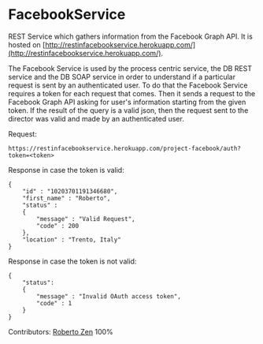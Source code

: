 # FacebookService
REST Service which gathers information from the Facebook Graph API. It is hosted on [http://restinfacebookservice.herokuapp.com/](http://restinfacebookservice.herokuapp.com/).

The Facebook Service is used by the process centric service, the DB REST service and the DB SOAP service in order to understand if a particular request is sent by an authenticated user.
To do that the Facebook Service requires a token for each request that comes. Then it sends a request to the Facebook Graph API asking for user's information starting from the given token. If the result of the query is a valid json, then the request sent to the director was valid and made by an authenticated user.


Request:
```
https://restinfacebookservice.herokuapp.com/project-facebook/auth?token=<token>
```

Response in case the token is valid:
```
{
	"id" : "10203701191346680",
	"first_name" : "Roberto",
	"status" :
	{
		"message" : "Valid Request",
		"code" : 200
	},
	"location" : "Trento, Italy"
}
```

Response in case the token is not valid:
```
{
	"status":
	{
		"message" : "Invalid OAuth access token",
		"code" : 1
	}
}
```

Contributors: [Roberto Zen](https://github.com/robzenn92) 100%
